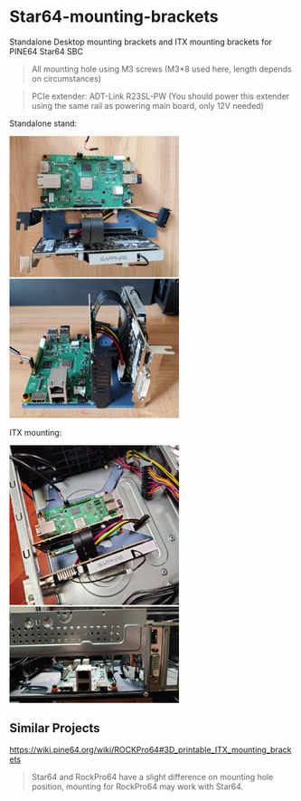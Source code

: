 # Star64-mounting-brackets
Standalone Desktop mounting brackets and ITX mounting brackets for PINE64 Star64 SBC

> All mounting hole using M3 screws (M3*8 used here, length depends on circumstances)

> PCIe extender: ADT-Link R23SL-PW (You should power this extender using the same rail as powering main board, only 12V needed)

Standalone stand:

<img src="pictures/standalone_topview.jpg" width=300> <img src="pictures/standalone_sideview.jpg" width=300>

ITX mounting:

<img src="pictures/itx_topview.jpg" width=300> <img src="pictures/itx_sideview.jpg" width=300>

## Similar Projects
https://wiki.pine64.org/wiki/ROCKPro64#3D_printable_ITX_mounting_brackets

> Star64 and RockPro64 have a slight difference on mounting hole position, mounting for RockPro64 may work with Star64.
